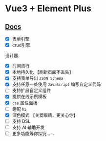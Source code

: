# Vue3 + Element Plus

## [Docs](http://httpsgiteecomepalserver.gitee.io/el-lowcode)

- [x] 表单引擎
- [x] crud引擎

设计器

- [x] 时间旅行
- [x] 本地持久化 【刷新页面不丢失】
- [x] 支持表单导出 `JSON Schema`
- [x] 支持任意一处使用 `JavaScript` 编写自定义代码
- [ ] 支持扩展自定义组件
- [x] 提供在线示例模板
- [x] `css` 属性面板
- [ ] 适配 `h5`
- [x] 深色模式 【关爱眼睛，更关心你】
- [ ] 支持 DSL
- [ ] 支持 AI 辅助开发
- [ ] 更多功能等你探究……
